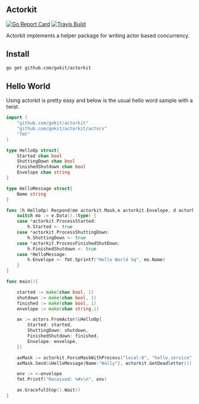 Actorkit
------------
[![Go Report Card](https://goreportcard.com/badge/github.com/gokit/actorkit)](https://goreportcard.com/report/github.com/gokit/actorkit)
[![Travis Build](https://travis-ci.org/gokit/actorkit.svg?branch=master)](https://travis-ci.org/gokit/actorkit#)

Actorkit implements a helper package for writing actor based concurrency.


## Install

```bash
go get github.com/gokit/actorkit
```


## Hello World

Using actorkit is pretty easy and below is the usual hello word sample with a twist.

```go
import (
	"github.com/gokit/actorkit"
	"github.com/gokit/actorkit/actors"
	"fmt"
)

type HelloOp struct{
	Started chan bool
	ShuttingDown chan bool
	FinishedShutdown chan bool
	Envelope chan string
}

type HelloMessage struct{
	Name string
}

func (h HelloOp) Respond(me actorkit.Mask,e actorkit.Envelope, d actorkit.Distributor){
	switch mo := e.Data().(type) {
	case *actorkit.ProcessStarted:
		h.Started <- true
	case *actorkit.ProcessShuttingDown:
		h.ShuttingDown <- true
	case *actorkit.ProcessFinishedShutDown:
		h.FinishedShutdown <- true
	case *HelloMessage:
		h.Envelope <- fmt.Sprintf("Hello World %q", mo.Name)
	}
}

func main(){

	started := make(chan bool, 1)
	shutdown := make(chan bool, 1)
	finished := make(chan bool, 1)
	envelope := make(chan string,1)

	ax := actors.FromActor(&HelloOp{
		Started: started,
		ShuttingDown: shutdown,
		FinishedShutdown: finished,
		Envelope: envelope,
	})

	axMask := actorkit.ForceMaskWithProcess("local:0", "hello.service", ax)
	axMask.Send(&HelloMessage{Name:"Wally"}, actorkit.GetDeadletter())

	env := <-envelope
	fmt.Printf("Received: %#v\n", env)

	ax.GracefulStop().Wait()
}

```
